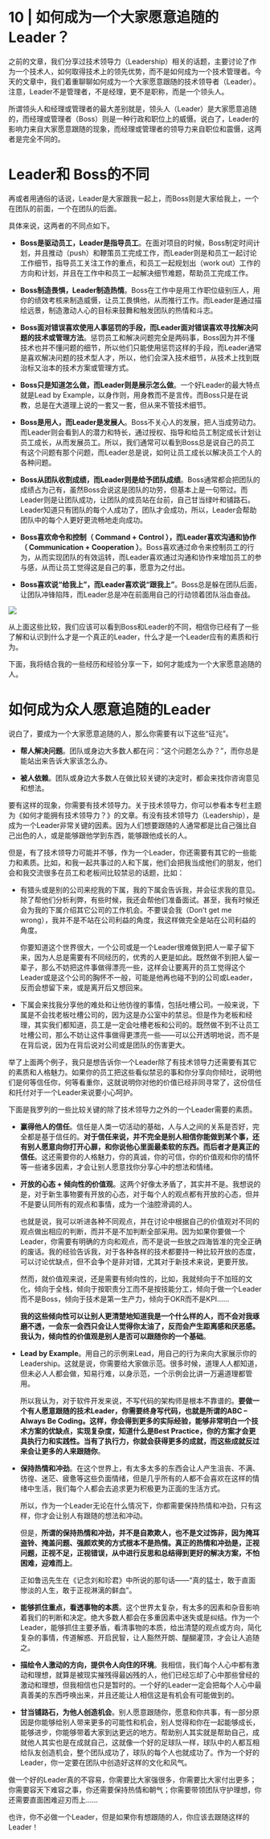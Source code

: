 # 10 \| 如何成为一个大家愿意追随的Leader？

之前的文章，我们分享过技术领导力（Leadership）相关的话题，主要讨论了作为一个技术人，如何取得技术上的领先优势，而不是如何成为一个技术管理者。今天的文章中，我们着重聊聊如何成为一个大家愿意跟随的技术领导者（Leader）。注意，Leader不是管理者，不是经理，更不是职称，而是一个领头人。

所谓领头人和经理或管理者的最大差别就是，领头人（Leader）是大家愿意追随的，而经理或管理者（Boss）则是一种行政和职位上的威慑。说白了，Leader的影响力来自大家愿意跟随的现象，而经理或管理者的领导力来自职位和震慑，这两者是完全不同的。

# Leader和 Boss的不同

再或者用通俗的话说，Leader是大家跟我一起上，而Boss则是大家给我上，一个在团队的前面，一个在团队的后面。

具体来说，这两者的不同点如下。

- **Boss是驱动员工，Leader是指导员工**。在面对项目的时候，Boss制定时间计划，并且推动（push）和鞭策员工完成工作，而Leader则是和员工一起讨论工作细节，指导员工关注工作的重点，和员工一起规划出（work out）工作的方向和计划，并且在工作中和员工一起解决细节难题，帮助员工完成工作。

- **Boss制造畏惧，Leader制造热情**。Boss在工作中是用工作职位级别压人，用你的绩效考核来制造威慑，让员工畏惧他，从而推行工作。而Leader是通过描绘远景，制造激动人心的目标来鼓舞和触发团队的热情和斗志。


<!-- -->

<!-- [[[read_end]]] -->

- **Boss面对错误喜欢使用人事惩罚的手段，而Leader面对错误喜欢寻找解决问题的技术或管理方法**。惩罚员工和解决问题完全是两码事，Boss因为并不懂技术也并不懂问题的细节，所以他们只能使用惩罚这样的手段，而Leader通常是喜欢解决问题的技术型人才，所以，他们会深入技术细节，从技术上找到既治标又治本的技术方案或管理方式。

- **Boss只是知道怎么做，而Leader则是展示怎么做**。一个好Leader的最大特点就是Lead by Example，以身作则，用身教而不是言传。而Boss只是在说教，总是在大道理上说的一套又一套，但从来不管技术细节。

- **Boss是用人，而Leader是发展人**。Boss不关心人的发展，把人当成劳动力。而Leader则会看到人的潜力和特长，通过授权、指导和给员工制定成长计划让员工成长，从而发展员工。所以，我们通常可以看到Boss总是说自己的员工有这个问题有那个问题，而Leader总是说，如何让员工成长以解决员工个人的各种问题。

- **Boss从团队收割成绩，而Leader则是给予团队成绩**。Boss通常都会把团队的成绩占为己有，虽然Boss会说这是团队的功劳，但基本上是一句带过。而Leader则是让团队成功，让团队的成员站在台前，自己甘当绿叶和铺路石。Leader知道只有团队的每个人成功了，团队才会成功，所以，Leader会帮助团队中的每个人更好更流畅地走向成功。

- **Boss喜欢命令和控制（ Command + Control ），而Leader喜欢沟通和协作（ Communication + Cooperation ）**。Boss喜欢通过命令来控制员工的行为，从而实现团队的有效运转，而Leader喜欢通过沟通和协作来增加员工的参与感，从而让员工觉得这是自己的事，愿意为之付出。

- **Boss喜欢说“给我上”，而Leader喜欢说“跟我上”**。Boss总是躲在团队后面，让团队冲锋陷阵，而Leader总是冲在前面用自己的行动领着团队浴血奋战。


<!-- -->

![](<https://static001.geekbang.org/resource/image/2d/ce/2dd368279b137d965d2591d4b2c166ce.jpg>)

从上面这些比较，我们应该可以看到Boss和Leader的不同，相信你已经有了一些了解和认识到什么才是一个真正的Leader，什么才是一个Leader应有的素质和行为。

下面，我将结合我的一些经历和经验分享一下，如何才能成为一个大家愿意追随的人。

# 如何成为众人愿意追随的Leader

说白了，要成为一个大家愿意追随的人，那么你需要有以下这些“征兆”。

- **帮人解决问题**。团队或身边大多数人都在问：“这个问题怎么办？”，而你总是能站出来告诉大家该怎么办。

- **被人依赖**。团队或身边大多数人在做比较关键的决定时，都会来找你咨询意见和想法。


<!-- -->

要有这样的现象，你需要有技术领导力。关于技术领导力，你可以参看本专栏主题为《如何才能拥有技术领导力？》的文章。有没有技术领导力（Leadership），是成为一个Leader非常关键的因素。因为人们想要跟随的人通常都是比自己强比自己出色的人，或是能够跟他学到东西，能够跟他成长的人。

但是，有了技术领导力可能并不够，作为一个Leader，你还需要有其它的一些能力和素质。比如，和我一起共事过的人和下属，他们会把我当成他们的朋友，他们会和我交流很多在员工和老板间比较禁忌的话题，比如：

- 有猎头或是别的公司来挖我的下属，我的下属会告诉我，并会征求我的意见。除了帮他们分析利弊，有些时候，我还会帮他们准备面试。甚至，我有时候还会为我的下属介绍其它公司的工作机会。不要误会我（Don’t get me wrong），我并不是不站在公司利益的角度，我这样做完全是站在公司利益的角度。

    你要知道这个世界很大，一个公司或是一个Leader很难做到把人一辈子留下来，因为人总是需要有不同经历的，优秀的人更是如此。既然做不到把人留一辈子，那么不妨把这件事做得漂亮一些，这样会让要离开的员工觉得这个Leader或是这个公司的胸怀不一般，可能是他再也碰不到的公司或Leader，反而会想留下来，或是离开后又想回来。

- 下属会来找我分享他的难处和让他彷徨的事情，包括吐槽公司。一般来说，下属是不会找老板吐槽公司的，因为这是办公室中的禁忌。但是作为老板和经理，其实我们都知道，员工是一定会吐槽老板和公司的。既然做不到不让员工吐槽公司，那么不妨让这件事做得更漂亮一些——可以公开透明地说，而不是在背后说，因为在背后说对公司或是团队的伤害更大。


<!-- -->

举了上面两个例子，我只是想告诉你一个Leader除了有技术领导力还需要有其它的素质和人格魅力。如果你的员工把这些看似禁忌的事和你分享向你倾吐，说明他们是何等信任你，何等看重你，这就说明你对他的价值已经非同寻常了，这份信任和托付对于一个Leader来说要小心呵护。

下面是我罗列的一些比较关键的除了技术领导力之外的一个Leader需要的素质。

- **赢得他人的信任**。信任是人类一切活动的基础，人与人之间的关系是否好，完全都是基于信任的。**对于信任来说，并不完全是别人相信你能做到某个事，还有别人愿意向你打开心扉，和你说他心里面最柔软的东西。而后者才是真正的信任**。这还需要你的人格魅力，你的真诚，你的可信，你的价值观和你的情怀等一些诸多因素，才会让别人愿意找你分享心中的想法和情绪。

- **开放的心态 + 倾向性的价值观**。这两个好像太矛盾了，其实并不是。我想说的是，对于新生事物要有开放的心态，对于每个人的观点都有开放的心态，但并不是要认同所有的观点和事情，成为一个油腔滑调的人。

    也就是说，我可以听进各种不同观点，并在讨论中根据自己的价值观对不同的观点做出相应的判断，而并不是不加判断全部采用。因为如果你要做一个Leader，你需要有明确的方向和观点，而不是说一些放之四海皆准的完全正确的废话。我的经验告诉我，对于各种各样的技术都要持一种比较开放的态度，可以讨论优缺点，但不会争个是非对错，尤其对于新技术来说，更要开放。

    然而，就价值观来说，还是需要有倾向性的，比如，我就倾向于不加班的文化，倾向于全栈，倾向于按职责分工而不是按技能分工，倾向于做一个Leader而不是Boss，倾向于技术是第一生产力，倾向于OKR而不是KPI……

    **我的这些倾向性可以让别人更清楚地知道我是一个什么样的人，而不会对我琢磨不透，一会东一会西只会让人觉得你太油了，反而会产生距离感和厌恶感。我认为，倾向性的价值观是别人是否可以跟随你的一个基础**。

- **Lead by Example**。用自己的示例来Lead，用自己的行为来向大家展示你的Leadership。这就是说，你需要给大家做示范。很多时候，道理人人都知道，但未必人人都会做，知易行难，以身示范，一个示例会比讲一万遍道理都管用。

    所以我认为，对于软件开发来说，不写代码的架构师是根本不靠谱的。**要做一个有人愿意跟随的技术Leader，你需要终身写代码，也就是所谓的ABC – Always Be Coding。这样，你会得到更多的实际经验，能够非常明白一个技术方案的优缺点，实现复杂度，知道什么是Best Practice，你的方案才会更具执行力和实践性。当有了执行力，你就会获得更多的成就，而这些成就反过来会让更多的人来跟随你**。

- **保持热情和冲劲**。在这个世界上，有太多太多的东西会让人产生沮丧、不满、彷徨、迷茫、疲惫等这些负面情绪，但是几乎所有的人都不会喜欢在这样的情绪中生活，我们每个人都会去追求更为积极更为正面的生活方式。

    所以，作为一个Leader无论在什么情况下，你都需要保持热情和冲劲，只有这样，你才会让别人有跟随的想法和冲动。

    但是，**所谓的保持热情和冲劲，并不是自欺欺人，也不是文过饰非，因为掩耳盗铃、掩盖问题、强颜欢笑的方式根本不是热情。真正的热情和冲劲是，正视问题，正视不足，正视错误，从中进行反思和总结得到更好的解决方案，不怕困难，迎难而上**。

    正如鲁迅先生在《记念刘和珍君》中所说的那句话——“真的猛士，敢于直面惨淡的人生，敢于正视淋漓的鲜血”。

- **能够抓住重点，看透事物的本质**。这个世界太复杂，有太多的因素和杂音影响着我们的判断和决定。绝大多数人都会在多重因素中迷失或是纠结。作为一个Leader，能够抓住主要矛盾，看清事物的本质，给出清楚的观点或方向，简化复杂的事情，传道解惑、开启民智，让人豁然开朗、醍醐灌顶，才会让人追随之。

- **描绘令人激动的方向，提供令人向住的环境**。我相信，我们每个人心中都有激动和理想，就算是被现实摧残得最凶残的人，他们已经忘却了心中那些曾经的激动和理想，但我相信也只是暂时的。一个好的Leader一定会把每个人心中最真善美的东西呼唤出来，并且还能让人相信这是有机会有可能做到的。

- **甘当铺路石，为他人创造机会**。别人愿意跟随你，愿意和你共事，有一部分原因是你能够给别人带来更多的可能性和机会，别人觉得和你在一起能够成长，能够进步，你能够带着大家到达更远的地方。帮助别人其实就是帮助自己，成就他人其实也是在成就自己，这就像一个好的足球队一样，球队中的人都互相给队友创造机会，整个团队成功了，球队的每个人也就成功了。作为一个好的Leader，你一定要在团队中创造好这样的文化和风气。


<!-- -->

做一个好的Leader真的不容易，你需要比大家强很多，你需要比大家付出更多；你需要容天下难容之事，你还需要保持热情和朝气；你需要带领团队守护理想，你还需要直面困难迎刃而上……

也许，你不必做一个Leader，但是如果你有想跟随的人，你应该去跟随这样的Leader！



